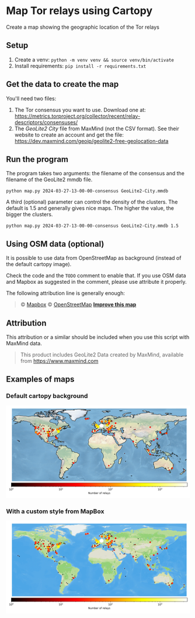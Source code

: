 # Map Tor relays using Cartopy
Create a map showing the geographic location of the Tor relays

## Setup

1. Create a venv: `python -m venv venv && source venv/bin/activate`
2. Install requirements: `pip install -r requirements.txt`

## Get the data to create the map

You'll need two files:
1. The Tor consensus you want to use.  Download one at: https://metrics.torproject.org/collector/recent/relay-descriptors/consensuses/
2. The _GeoLite2 City_ file from MaxMind (not the CSV format).  See their website to create an account and get the file: https://dev.maxmind.com/geoip/geolite2-free-geolocation-data

## Run the program

The program takes two arguments: the filename of the consensus and the filename of the GeoLite2 mmdb file.

```shell
python map.py 2024-03-27-13-00-00-consensus GeoLite2-City.mmdb
```

A third (optional) parameter can control the density of the clusters.  The default is 1.5 and generally gives nice maps.
The higher the value, the bigger the clusters.

```shell
python map.py 2024-03-27-13-00-00-consensus GeoLite2-City.mmdb 1.5
```

## Using OSM data (optional)

It is possible to use data from OpenStreetMap as background (instead of the default cartopy image). 

Check the code and the `TODO` comment to enable that.  If you use OSM data and Mapbox as suggested in the comment,
please use attribute it properly.  

The following attribution line is generally enough:

> © <a href='https://www.mapbox.com/about/maps/'>Mapbox</a> © <a href='http://www.openstreetmap.org/copyright'>OpenStreetMap</a> <strong><a href='https://www.mapbox.com/map-feedback/' target='_blank'>Improve this map</a></strong>

## Attribution

This attribution or a similar should be included when you use this script with MaxMind data.

> This product includes GeoLite2 Data created by MaxMind, available from https://www.maxmind.com

## Examples of maps

### Default cartopy background

![map with cartopy background](img/map.png)

### With a custom style from MapBox
![map with osm data](img/map_osm.png)